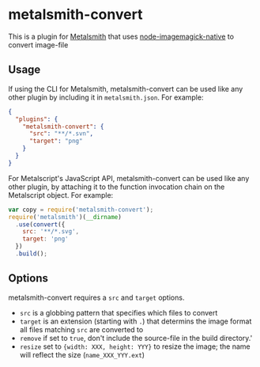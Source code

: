 # metalsmith-convert

This is a plugin for [Metalsmith][] that uses [node-imagemagick-native][] to convert image-file

[metalsmith]: http://metalsmith.io
[node-imagemagick-native]: https://github.com/mash/node-imagemagick-native

##  Usage

If using the CLI for Metalsmith, metalsmith-convert can be used like any other plugin by including it in `metalsmith.json`.  For example:

```json
{
  "plugins": {
    "metalsmith-convert": {
      "src": "**/*.svn",
      "target": "png"
    }
  }
}
```

For Metalscript's JavaScript API, metalsmith-convert can be used like any other plugin, by attaching it to the function invocation chain on the Metalscript object.  For example:

```js
var copy = require('metalsmith-convert');
require('metalsmith')(__dirname)
  .use(convert({
    src: '**/*.svg',
    target: 'png'
  })
  .build();
```

## Options

metalsmith-convert requires a `src` and `target` options.

- `src` is a globbing pattern that specifies which files to convert
- `target` is an extension (starting with `.`) that determins the image format all files matching `src` are converted to
- `remove` if set to `true`, don't include the source-file in the build directory.'
- `resize` set to `{width: XXX, height: YYY}` to resize the image; the name will reflect the size (`name_XXX_YYY.ext`)
